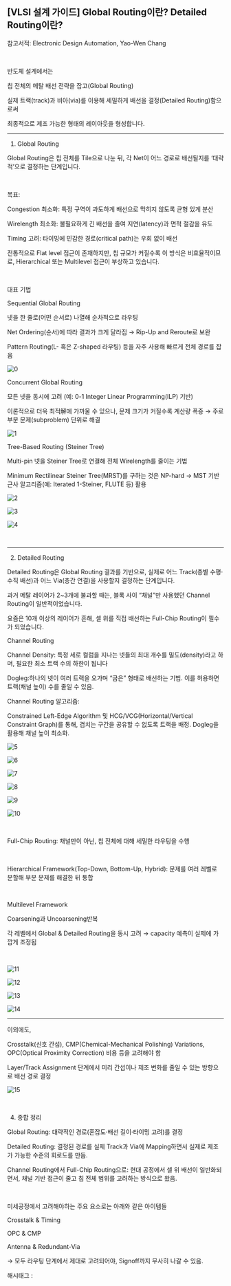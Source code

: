 ## [VLSI 설계 가이드] Global Routing이란? Detailed Routing이란?

참고서적: Electronic Design Automation, Yao-Wen Chang

​

반도체 설계에서는

칩 전체의 메탈 배선 전략을 잡고(Global Routing)

실제 트랙(track)과 비아(via)를 이용해 세밀하게 배선을 결정(Detailed Routing)함으로써

최종적으로 제조 가능한 형태의 레이아웃을 형성합니다.

---

1. Global Routing

Global Routing은 칩 전체를 Tile으로 나눈 뒤, 각 Net이 어느 경로로 배선될지를 ‘대략적’으로 결정하는 단계입니다.

​

목표:

Congestion 최소화: 특정 구역이 과도하게 배선으로 막히지 않도록 균형 있게 분산

Wirelength 최소화: 불필요하게 긴 배선을 줄여 지연(latency)과 면적 절감을 유도

Timing 고려: 타이밍에 민감한 경로(critical path)는 우회 없이 배선

전통적으로 Flat level 접근이 존재하지만, 칩 규모가 커질수록 이 방식은 비효율적이므로, Hierarchical 또는 Multilevel 접근이 부상하고 있습니다.

​

대표 기법

Sequential Global Routing

넷을 한 줄로(어떤 순서로) 나열해 순차적으로 라우팅

Net Ordering(순서)에 따라 결과가 크게 달라짐 → Rip-Up and Reroute로 보완

Pattern Routing(L- 혹은 Z-shaped 라우팅) 등을 자주 사용해 빠르게 전체 경로를 잡음

![0](./asset/0.png)

Concurrent Global Routing

모든 넷을 동시에 고려 (예: 0-1 Integer Linear Programming(ILP) 기반)

이론적으로 더욱 최적解에 가까울 수 있으나, 문제 크기가 커질수록 계산량 폭증 → 주로 부분 문제(subproblem) 단위로 해결

![1](./asset/1.png)

Tree-Based Routing (Steiner Tree)

Multi-pin 넷을 Steiner Tree로 연결해 전체 Wirelength를 줄이는 기법

Minimum Rectilinear Steiner Tree(MRST)를 구하는 것은 NP-hard → MST 기반 근사 알고리즘(예: Iterated 1-Steiner, FLUTE 등) 활용

![2](./asset/2.png)

![3](./asset/3.png)

![4](./asset/4.png)

​

---

2. Detailed Routing

Detailed Routing은 Global Routing 결과를 기반으로, 실제로 어느 Track(층별 수평·수직 배선)과 어느 Via(층간 연결)을 사용할지 결정하는 단계입니다.

과거 메탈 레이어가 2~3개에 불과할 때는, 블록 사이 “채널”만 사용했던 Channel Routing이 일반적이었습니다.

요즘은 10개 이상의 레이어가 흔해, 셀 위를 직접 배선하는 Full-Chip Routing이 필수가 되었습니다.

 

Channel Routing

Channel Density: 특정 세로 컬럼을 지나는 넷들의 최대 개수를 밀도(density)라고 하며, 필요한 최소 트랙 수의 하한이 됩니다

Dogleg:하나의 넷이 여러 트랙을 오가며 “굽은” 형태로 배선하는 기법. 이를 허용하면 트랙(채널 높이) 수를 줄일 수 있음.

Channel Routing 알고리즘:

Constrained Left-Edge Algorithm 및 HCG/VCG(Horizontal/Vertical Constraint Graph)를 통해, 겹치는 구간을 공유할 수 없도록 트랙을 배정. Dogleg을 활용해 채널 높이 최소화.

![5](./asset/5.png)

![6](./asset/6.png)

![7](./asset/7.png)

![8](./asset/8.png)

![9](./asset/9.png)

![10](./asset/10.png)

​

Full-Chip Routing: 채널만이 아닌, 칩 전체에 대해 세밀한 라우팅을 수행

​

Hierarchical Framework(Top-Down, Bottom-Up, Hybrid): 문제를 여러 레벨로 분할해 부분 문제를 해결한 뒤 통합

​

Multilevel Framework

Coarsening과 Uncoarsening반복

각 레벨에서 Global & Detailed Routing을 동시 고려 → capacity 예측이 실제에 가깝게 조정됨

​

![11](./asset/11.png)

![12](./asset/12.png)

![13](./asset/13.png)

![14](./asset/14.png)

---

이외에도, 

Crosstalk(신호 간섭), CMP(Chemical-Mechanical Polishing) Variations, OPC(Optical Proximity Correction) 비용 등을 고려해야 함

Layer/Track Assignment 단계에서 미리 간섭이나 제조 변화를 줄일 수 있는 방향으로 배선 경로 결정

![15](./asset/15.png)

​

4. 종합 정리

Global Routing: 대략적인 경로(혼잡도·배선 길이·타이밍 고려)를 결정

Detailed Routing: 결정된 경로를 실제 Track과 Via에 Mapping하면서 실제로 제조가 가능한 수준의 회로도를 만듬.

Channel Routing에서 Full-Chip Routing으로: 현대 공정에서 셀 위 배선이 일반화되면서, 채널 기반 접근이 줄고 칩 전체 범위를 고려하는 방식으로 왔음.

​

미세공정에서 고려해야하는 주요 요소로는 아래와 같은 아이템들

Crosstalk & Timing

OPC & CMP

Antenna & Redundant-Via

→ 모두 라우팅 단계에서 제대로 고려되어야, Signoff까지 무사히 나갈 수 있음.

 해시태그 : 